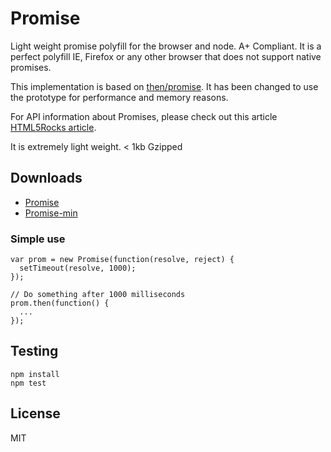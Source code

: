 Promise
=============

Light weight promise polyfill for the browser and node. A+ Compliant. It is a perfect polyfill IE, Firefox or any other browser that does not support native promises.


This implementation is based on [then/promise](https://github.com/then/promise). It has been changed to use the prototype for performance and memory reasons.

For API information about Promises, please check out this article [HTML5Rocks article](http://www.html5rocks.com/en/tutorials/es6/promises/).

It is extremely light weight. < 1kb Gzipped

## Downloads

- [Promise](https://raw.github.com/taylorhakes/promise-polyfill/master/Promise.js)
- [Promise-min](https://raw.github.com/taylorhakes/promise-polyfill/master/Promise.min.js)

### Simple use
```
var prom = new Promise(function(resolve, reject) {
  setTimeout(resolve, 1000);
});

// Do something after 1000 milliseconds
prom.then(function() {
  ...
});
```

## Testing
```
npm install
npm test
```

## License
MIT
